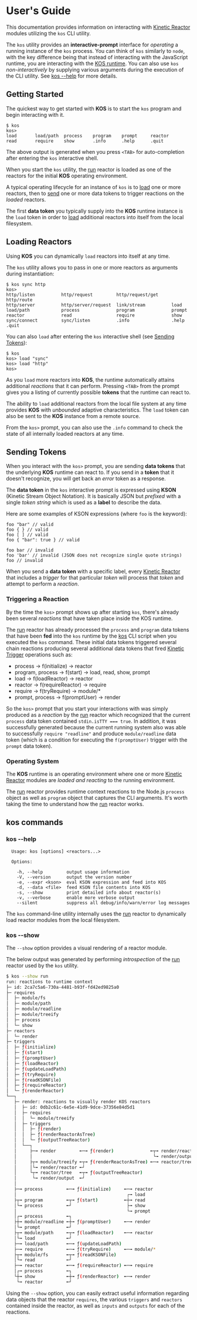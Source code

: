 # User's Guide

This documentation provides information on interacting with [Kinetic Reactor](./intro.md#kinetic-reactor) modules utilizing the `kos` CLI utility.

The `kos` utility provides an **interactive-prompt** interface for *operating* a running instance of the `kos` process. You can think of `kos` similarly to `node`, with the key difference being that instead of interacting with the JavaScript runtime, you are interacting with the [KOS runtime](#operating-system). You can also use `kos` *non-interactively* by supplying various arguments during the execution of the CLI utility.  See [kos --help](#kos-help) for more details.

## Getting Started

The quickest way to get started with **KOS** is to start the `kos` program and begin interacting with it.
```
$ kos
kos>
load       load/path  process    program    prompt     reactor
read       require    show       .info      .help      .quit 
```
The above output is generated when you press `<TAB>` for auto-completion after entering the `kos` interactive shell.

When you start the `kos` utility, the [run](../reactors/run.md)
reactor is loaded as one of the reactors for the initial **KOS**
operating environment.

A typical operating lifecycle for an instance of `kos` is to
[load](#loading-reactors) one or more reactors, then to
[send](#sending-tokens) one or more data tokens to trigger reactions
on the *loaded* reactors.

The first **data token** you typically supply into the **KOS** runtime
instance is the `load` token in order to [load](#loading-reactors)
additional reactors into itself from the local filesystem.

## Loading Reactors

Using **KOS** you can dynamically `load` reactors into itself at any time.

The `kos` utility allows you to pass in one or more reactors as arguments during instantiation:
```
$ kos sync http
kos> 
http/listen          http/request         http/request/get     http/route
http/server          http/server/request  link/stream          load
load/path            process              program              prompt 
reactor              read                 require              show
sync/connect         sync/listen          .info                .help 
.quit 
```
You can also `load` after entering the `kos` interactive shell (see [Sending Tokens](#sending-tokens)):
```
$ kos
kos> load "sync"
kos> load "http"
kos>
```
As you `load` more reactors into **KOS**, the runtime automatically attains additional *reactions* that it can perform.  Pressing `<TAB>` from the prompt gives you a listing of currently possible **tokens** that the runtime can react to.

The ability to `load` additional reactors from the local file system at any time provides **KOS** with *unbounded* adaptive characteristics. The `load` token can also be sent to the **KOS** instance from a remote source.

From the `kos>` prompt, you can also use the `.info` command to check the state of all internally loaded reactors at any time.

## Sending Tokens

When you interact with the `kos>` prompt, you are sending **data tokens** that the underlying **KOS** runtime can react to.  If you send in a **token** that it doesn't recognize, you will get back an *error* token as a response.

The **data token** in the `kos` interactive prompt is expressed using **KSON** (Kinetic Stream Object Notation).  It is basically JSON but *prefixed* with a single *token string* which is used as a **label** to describe the data.

Here are some examples of KSON expressions (where `foo` is the keyword):
```
foo "bar" // valid
foo { } // valid
foo [ ] // valid
foo { "bar": true } // valid

foo bar // invalid
foo 'bar' // invalid (JSON does not recognize single quote strings)
foo // invalid
```

When you send a **data token** with a specific label, every [Kinetic Reactor](./intro.md#kinetic-reactor) that includes a *trigger* for that particular *token* will process that *token* and attempt to perform a *reaction*.

### Triggering a Reaction

By the time the `kos>` prompt shows up after starting `kos`, there's
already been several *reactions* that have taken place inside the KOS
runtime.

The [run](../reactors/run.md) reactor has already processed the
`process` and `program` data tokens that have been **fed** into the
`kos` runtime by the [kos](../bin/kos.js) CLI script when you executed
the `kos` command. These initial data tokens triggered several chain
reactions producing several additional data tokens that fired
[Kinetic Trigger](./intro.md#kinetic-trigger) operations such as:

- process -> f(initialize) -> reactor
- program, process -> f(start) -> load, read, show, prompt
- load -> f(loadReactor) -> reactor
- reactor -> f(requireReactor) -> require
- require -> f(tryRequire) -> module/*
- prompt, process -> f(promptUser) -> render

So the `kos>` prompt that you start your interactions with was simply
produced as a *reaction* by the [run](../reactors/run.md) reactor
which recognized that the current `process` data token contained
`stdin.isTTY === true`. In addition, it was successfully generated
because the current running system also was able to successfully
`require "readline"` and produce `module/readline` data token (which
is a condition for executing the `f(promptUser)` trigger with the
`prompt` data token).


### Operating System 

The **KOS** runtime is an operating environment where one or more [Kinetic Reactor](./intro.md#kinetic-reactor) modules are *loaded and reacting* to the running environment.

The [run](../reactors/run.md) reactor provides runtime context reactions to the Node.js `process` object as well as `program` object that captures the CLI arguments.  It's worth taking the time to understand how the [run](../reactors/run.md) reactor works.

## kos commands

### kos --help

```
  Usage: kos [options] <reactors...>

  Options:

    -h, --help         output usage information
    -V, --version      output the version number
    -e, --expr <kson>  eval KSON expression and feed into KOS
    -d, --data <file>  feed KSON file contents into KOS
    -s, --show         print detailed info about reactor(s)
    -v, --verbose      enable more verbose output
    --silent           suppress all debug/info/warn/error log messages
```

The `kos` command-line utility internally uses the [run](../reactors/run.md) reactor to dynamically load reactor modules from the local filesystem.

### kos --show

The `--show` option provides a visual rendering of a reactor module.

The below output was generated by performing *introspection* of the [run](../reactors/run.md) reactor used by the `kos` utility.

```bash
$ kos --show run
run: reactions to runtime context
├─ id: 2ca7c5a6-730a-4481-b93f-fd42ed9825a0
├─ requires
│  ├─ module/fs
│  ├─ module/path
│  ├─ module/readline
│  ├─ module/treeify
│  ├─ process
│  └─ show
├─ reactors
│  └─ render
├─ triggers
│  ├─ ƒ(initialize)
│  ├─ ƒ(start)
│  ├─ ƒ(promptUser)
│  ├─ ƒ(loadReactor)
│  ├─ ƒ(updateLoadPath)
│  ├─ ƒ(tryRequire)
│  ├─ ƒ(readKSONFile)
│  ├─ ƒ(requireReactor)
│  └─ ƒ(renderReactor)
└──┐
   ├─ render: reactions to visually render KOS reactors
   │  ├─ id: 0db2c61c-6e5e-41d9-9dce-37356e84d5d1
   │  ├─ requires
   │  │  └─ module/treeify
   │  ├─ triggers
   │  │  ├─ ƒ(render)
   │  │  ├─ ƒ(renderReactorAsTree)
   │  │  └─ ƒ(outputTreeReactor)
   │  └──┐
   │     ├─╼ render         ╾─╼ ƒ(render)              ╾┬╼ render/reactor
   │     │                                              └╼ render/output
   │     ├┬╼ module/treeify ╾┬╼ ƒ(renderReactorAsTree) ╾─╼ reactor/tree
   │     │└╼ render/reactor ╾┘
   │     └┬╼ reactor/tree   ╾┬╼ ƒ(outputTreeReactor)
   │      └╼ render/output  ╾┘
   │
   ├─╼ process         ╾─╼ ƒ(initialize)     ╾─╼ reactor
   │                                          ┌╼ load
   ├┬╼ program         ╾┬╼ ƒ(start)          ╾┼╼ read
   │└╼ process         ╾┘                     ├╼ show
   │                                          └╼ prompt
   │┌╼ process         ╾┐
   ├┼╼ module/readline ╾┼╼ ƒ(promptUser)     ╾─╼ render
   │└╼ prompt          ╾┘
   ├┬╼ module/path     ╾┬╼ ƒ(loadReactor)    ╾─╼ reactor
   │└╼ load            ╾┘
   ├─╼ load/path       ╾─╼ ƒ(updateLoadPath)
   ├─╼ require         ╾─╼ ƒ(tryRequire)     ╾─╼ module/*
   ├┬╼ module/fs       ╾┬╼ ƒ(readKSONFile)
   │└╼ read            ╾┘
   ├─╼ reactor         ╾─╼ ƒ(requireReactor) ╾─╼ require
   │┌╼ process         ╾┐
   └┼╼ show            ╾┼╼ ƒ(renderReactor)  ╾─╼ render
    └╼ reactor         ╾┘
```

Using the `--show` option, you can easily extract useful information regarding data objects that the reactor `requires`, the various `triggers` and `reactors` contained inside the reactor, as well as `inputs` and `outputs` for each of the reactions.
